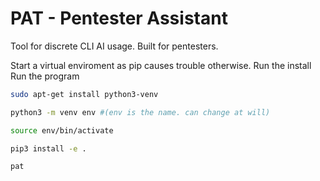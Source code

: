 # PAT - Pentester Assistant
Tool for discrete CLI AI usage. Built for pentesters.

Start a virtual enviroment as pip causes trouble otherwise.
Run the install
Run the program

```bash
sudo apt-get install python3-venv
```
```bash
python3 -m venv env #(env is the name. can change at will)
```
```bash
source env/bin/activate
```
```bash
pip3 install -e .
```
```bash
pat
```
